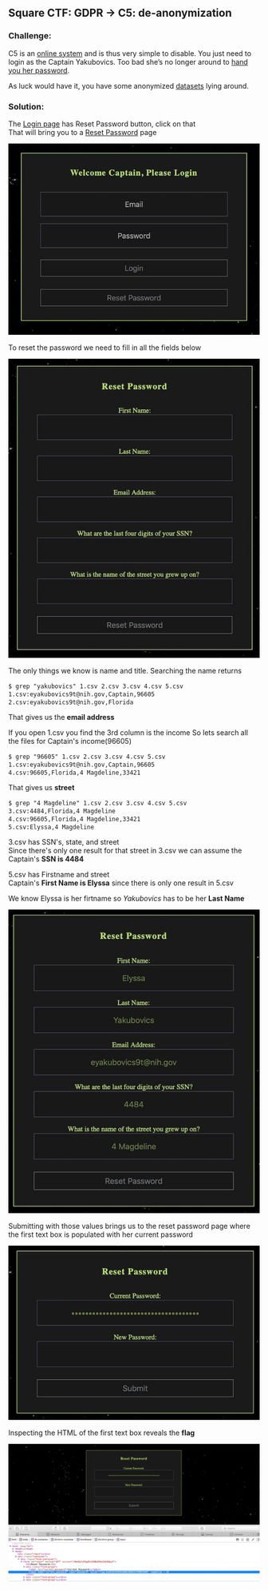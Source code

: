 ## Square CTF: GDPR -> C5: de-anonymization

### Challenge: 
C5 is an [online system](https://glacial-coast-79626.squarectf.com/4WzKpfyFbgdEzO3ONxDPpIXdo9Qps5) and is thus very simple to disable. You just need to login as the Captain Yakubovics. Too bad she’s no longer around to [hand you her password](https://www.sans.org/security-awareness-training/blog/security-awareness-topic-6-passwords).

As luck would have it, you have some anonymized [datasets](https://github.com/vgutta/CTF-s/tree/master/square/c5/datasets) lying around.

### Solution:

The [Login page](https://glacial-coast-79626.squarectf.com/4WzKpfyFbgdEzO3ONxDPpIXdo9Qps5) has Reset Password button, click on that \
That will bring you to a [Reset Password](https://glacial-coast-79626.squarectf.com/4WzKpfyFbgdEzO3ONxDPpIXdo9Qps5/forgot) page

![Login Page](./Login.jpg)

To reset the password we need to fill in all the fields below

![Reset Page](./Reset.jpg)


The only things we know is name and title.
Searching the name returns
```
$ grep "yakubovics" 1.csv 2.csv 3.csv 4.csv 5.csv
1.csv:eyakubovics9t@nih.gov,Captain,96605
2.csv:eyakubovics9t@nih.gov,Florida
```
That gives us the **email address**

If you open 1.csv you find the 3rd column is the income
So lets search all the files for Captain's income(96605)
```
$ grep "96605" 1.csv 2.csv 3.csv 4.csv 5.csv
1.csv:eyakubovics9t@nih.gov,Captain,96605
4.csv:96605,Florida,4 Magdeline,33421
```
That gives us **street**

```
$ grep "4 Magdeline" 1.csv 2.csv 3.csv 4.csv 5.csv
3.csv:4484,Florida,4 Magdeline
4.csv:96605,Florida,4 Magdeline,33421
5.csv:Elyssa,4 Magdeline
```
3.csv has SSN's, state, and street \
Since there's only one result for that street in 3.csv we can assume the Captain's **SSN is 4484**

5.csv has Firstname and street \
Captain's **First Name is Elyssa** since there is only one result in 5.csv

We know Elyssa is her firtname so _*Yakubovics*_ has to be her **Last Name**

![Reset Fields](./ResetFields.jpg)

Submitting with those values brings us to the reset password page where the first text box is populated with her current password

![Success](./success.jpg)

Inspecting the HTML of the first text box reveals the **flag**

![Reveal](./Reveal.jpg)
